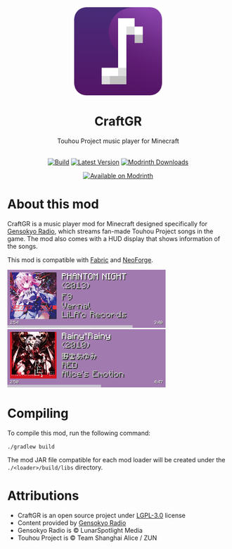 <div align="center">
<img src="https://raw.githubusercontent.com/KabanFriends/creation/master/images/craftgr/logo_256.png" alt="CraftGR" width="200" height="200">
<h1>CraftGR</h1>
Touhou Project music player for Minecraft
<br><br>

[![Build](https://github.com/KabanFriends/CraftGR/actions/workflows/build.yml/badge.svg?branch=master)](https://github.com/KabanFriends/CraftGR/actions/workflows/build.yml)
[![Latest Version](https://img.shields.io/modrinth/v/lKYr4L6w)](https://modrinth.com/mod/craftgr/version/latest)
[![Modrinth Downloads](https://img.shields.io/modrinth/dt/lKYr4L6w)](https://modrinth.com/mod/craftgr/)

[![Available on Modrinth](https://cdn.jsdelivr.net/npm/@intergrav/devins-badges@3/assets/compact/available/modrinth_vector.svg)](https://modrinth.com/mod/craftgr/)

</div>

# About this mod
CraftGR is a music player mod for Minecraft designed specifically for [Gensokyo Radio](https://gensokyoradio.net/),
which streams fan-made Touhou Project songs in the game. The mod also comes with a HUD display that shows information of the songs.

This mod is compatible with [Fabric](https://fabricmc.net/) and [NeoForge](https://neoforged.net/).

![HUD Preview 1](https://github.com/KabanFriends/creation/blob/master/images/craftgr/song_1.png)
![HUD Preview 2](https://github.com/KabanFriends/creation/blob/master/images/craftgr/song_2.png)

# Compiling
To compile this mod, run the following command:
```shell
./gradlew build
```
The mod JAR file compatible for each mod loader will be created under the `./<loader>/build/libs` directory.

# Attributions
- CraftGR is an open source project under [LGPL-3.0](https://github.com/KabanFriends/CraftGR/blob/master/LICENSE) license
- Content provided by [Gensokyo Radio](https://gensokyoradio.net/)
- Gensokyo Radio is © LunarSpotlight Media
- Touhou Project is © Team Shanghai Alice / ZUN
